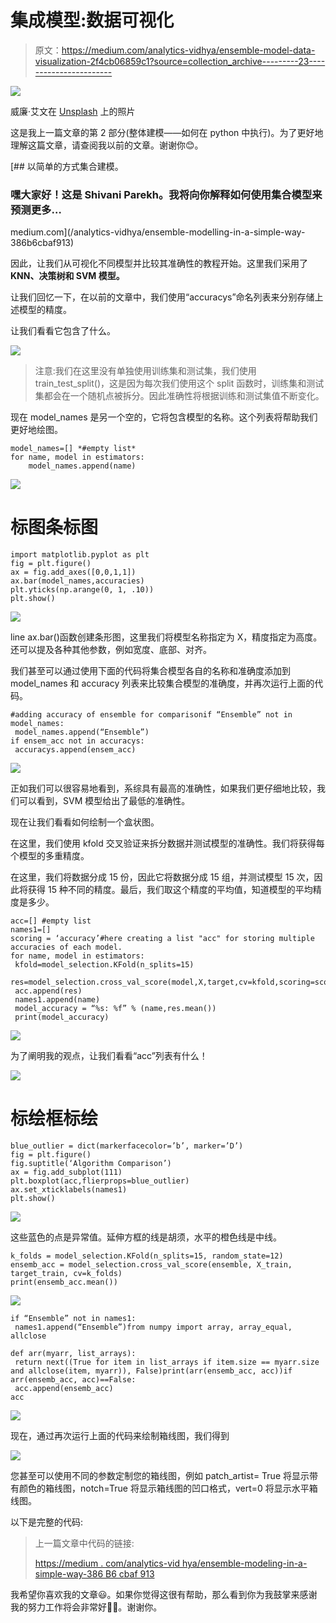 # 集成模型:数据可视化

> 原文：<https://medium.com/analytics-vidhya/ensemble-model-data-visualization-2f4cb06859c1?source=collection_archive---------23----------------------->

![](img/a2afcfeb28f7f9df3a651c12be4c2ffc.png)

威廉·艾文在 [Unsplash](https://unsplash.com?utm_source=medium&utm_medium=referral) 上的照片

这是我上一篇文章的第 2 部分(整体建模——如何在 python 中执行)。为了更好地理解这篇文章，请查阅我以前的文章。谢谢你😊。

[](/analytics-vidhya/ensemble-modelling-in-a-simple-way-386b6cbaf913) [## 以简单的方式集合建模。

### 嘿大家好！这是 Shivani Parekh。我将向你解释如何使用集合模型来预测更多…

medium.com](/analytics-vidhya/ensemble-modelling-in-a-simple-way-386b6cbaf913) 

因此，让我们从可视化不同模型并比较其准确性的教程开始。这里我们采用了 **KNN、决策树和 SVM 模型。**

让我们回忆一下，在以前的文章中，我们使用“accuracys”命名列表来分别存储上述模型的精度。

让我们看看它包含了什么。

![](img/5af4adc03b2ed3721fc5881548b251b7.png)

> 注意:我们在这里没有单独使用训练集和测试集，我们使用 train_test_split()，这是因为每次我们使用这个 split 函数时，训练集和测试集都会在一个随机点被拆分。因此准确性将根据训练和测试集值不断变化。

现在 model_names 是另一个空的，它将包含模型的名称。这个列表将帮助我们更好地绘图。

```
model_names=[] *#empty list*
for name, model in estimators:
    model_names.append(name)
```

![](img/00c15f4a016e2976f5ea3c3a96e7918f.png)

# **标图条标图**

```
import matplotlib.pyplot as plt
fig = plt.figure()
ax = fig.add_axes([0,0,1,1])
ax.bar(model_names,accuracies)
plt.yticks(np.arange(0, 1, .10))
plt.show()
```

![](img/b9afe2546afa4be229145e6d785ea325.png)

line ax.bar()函数创建条形图，这里我们将模型名称指定为 X，精度指定为高度。还可以提及各种其他参数，例如宽度、底部、对齐。

我们甚至可以通过使用下面的代码将集合模型各自的名称和准确度添加到 model_names 和 accuracy 列表来比较集合模型的准确度，并再次运行上面的代码。

```
#adding accuracy of ensemble for comparisonif “Ensemble” not in model_names:
 model_names.append(“Ensemble”)
if ensem_acc not in accuracys:
 accuracys.append(ensem_acc)
```

![](img/8c443ac7084d69eb3eeecb85fc88be83.png)

正如我们可以很容易地看到，系综具有最高的准确性，如果我们更仔细地比较，我们可以看到，SVM 模型给出了最低的准确性。

现在让我们看看如何绘制一个盒状图。

在这里，我们使用 kfold 交叉验证来拆分数据并测试模型的准确性。我们将获得每个模型的多重精度。

在这里，我们将数据分成 15 份，因此它将数据分成 15 组，并测试模型 15 次，因此将获得 15 种不同的精度。最后，我们取这个精度的平均值，知道模型的平均精度是多少。

```
acc=[] #empty list
names1=[]
scoring = ‘accuracy’#here creating a list "acc" for storing multiple accuracies of each model.
for name, model in estimators:
 kfold=model_selection.KFold(n_splits=15)
 res=model_selection.cross_val_score(model,X,target,cv=kfold,scoring=scoring)
 acc.append(res)
 names1.append(name)
 model_accuracy = “%s: %f” % (name,res.mean())
 print(model_accuracy)
```

![](img/7f3709dcbefcaaa3e9cbce96b1fe3713.png)

为了阐明我的观点，让我们看看“acc”列表有什么！

![](img/0b7080123f9a218d376e9edc5c2ebbff.png)

# **标绘框标绘**

```
blue_outlier = dict(markerfacecolor=’b’, marker=’D’)
fig = plt.figure()
fig.suptitle(‘Algorithm Comparison’)
ax = fig.add_subplot(111)
plt.boxplot(acc,flierprops=blue_outlier)
ax.set_xticklabels(names1)
plt.show()
```

![](img/ec8672c1a53b08999e9eadbb07c4756c.png)

这些蓝色的点是异常值。延伸方框的线是胡须，水平的橙色线是中线。

```
k_folds = model_selection.KFold(n_splits=15, random_state=12)
ensemb_acc = model_selection.cross_val_score(ensemble, X_train, target_train, cv=k_folds)
print(ensemb_acc.mean())
```

![](img/767bf6e2a8263549bb71ea4cb20cbc1b.png)

```
if “Ensemble” not in names1:
 names1.append(“Ensemble”)from numpy import array, array_equal, allclose

def arr(myarr, list_arrays):
 return next((True for item in list_arrays if item.size == myarr.size and allclose(item, myarr)), False)print(arr(ensemb_acc, acc))if arr(ensemb_acc, acc)==False:
 acc.append(ensemb_acc)
acc
```

![](img/da3472e779b61c30f5af848f29104aef.png)

现在，通过再次运行上面的代码来绘制箱线图，我们得到

![](img/cbcd31b97cc73ed3aa01eaba4f4e9dec.png)

您甚至可以使用不同的参数定制您的箱线图，例如 patch_artist= True 将显示带有颜色的箱线图，notch=True 将显示箱线图的凹口格式，vert=0 将显示水平箱线图。

以下是完整的代码:

> 上一篇文章中代码的链接:
> 
> [https://medium . com/analytics-vid hya/ensemble-modeling-in-a-simple-way-386 B6 cbaf 913](/analytics-vidhya/ensemble-modelling-in-a-simple-way-386b6cbaf913)

我希望你喜欢我的文章😃。如果你觉得这很有帮助，那么看到你为我鼓掌来感谢我的努力工作将会非常好👏👏。谢谢你。